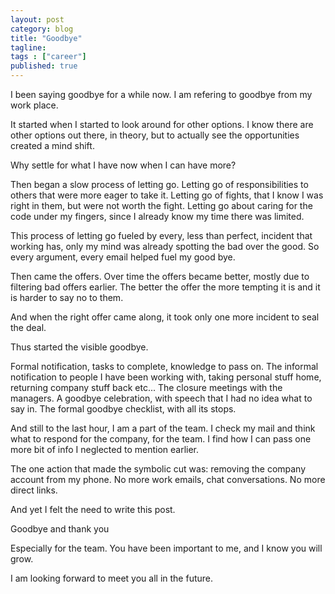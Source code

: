 ```yaml
---
layout: post 
category: blog
title: "Goodbye"
tagline: 
tags : ["career"] 
published: true
---
```


I been saying goodbye for a while now. 
I am refering to goodbye from my work place. 

It started when I started to look around for other options. 
I know there are other options out there, in theory, but to actually see the opportunities created a mind shift. 

Why settle for what I have now when I can have more?

Then began a slow process of letting go. 
Letting go of responsibilities to others that were more eager to take it. Letting go of fights, that I know I was right in them, but were not worth the fight. Letting go about caring for the code under my fingers, since I already know my time there was limited. 

This process of letting go fueled by every, less than perfect, incident that working has, only my mind was already spotting the bad over the good. So every argument, every email helped fuel my good bye. 

Then came the offers. Over time the offers became better, mostly due to filtering bad offers earlier. The better the offer the more tempting it is and it is harder to say no to them. 

And when the right offer came along, it took only one more incident to seal the deal. 

Thus started the visible goodbye. 

Formal notification, tasks to complete, knowledge to pass on. 
The informal notification to people I have been working with, taking personal stuff home, returning company stuff back etc... 
The closure meetings with the managers.
A goodbye celebration, with speech that I had no idea what to say in. 
The formal goodbye checklist, with all its stops.  

And still to the last hour, I am a part of the team. I check my mail and think what to respond for the company, for the team. I find how I can pass one more bit of info I neglected to mention earlier. 

The one action that made the symbolic cut was: removing the company account from my phone. No more work emails, chat conversations. No more direct links. 

And yet I felt the need to write this post. 

Goodbye and thank you

Especially for the team. You have been important to me, and I know you will grow. 

I am looking forward to meet you all in the future. 
